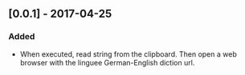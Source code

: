 ## [0.0.1] - 2017-04-25 
### Added
- When executed, read string from the clipboard. Then open a web browser with the linguee
German-English diction url.